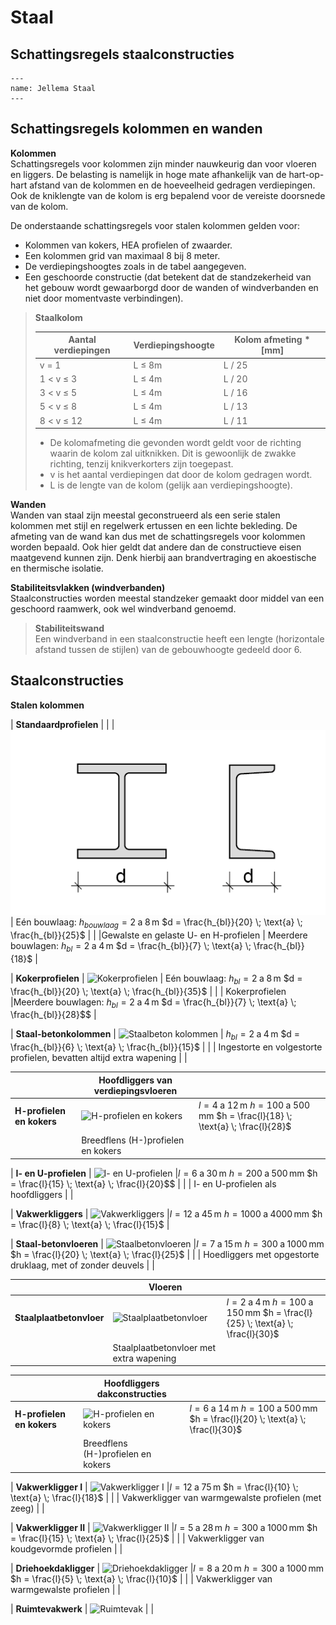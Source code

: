 # Staal

## Schattingsregels staalconstructies

```{figure} Images/Jellema7Bouwmethodiek206.png
---
name: Jellema Staal
---
```


## Schattingsregels kolommen en wanden

**Kolommen**  
Schattingsregels voor kolommen zijn minder nauwkeurig dan voor vloeren en liggers. De belasting is namelijk in hoge mate afhankelijk van de hart-op-hart afstand van de kolommen en de hoeveelheid gedragen verdiepingen. Ook de kniklengte van de kolom is erg bepalend voor de vereiste doorsnede van de kolom.

De onderstaande schattingsregels voor stalen kolommen gelden voor:

- Kolommen van kokers, HEA profielen of zwaarder.
- Een kolommen grid van maximaal 8 bij 8 meter.
- De verdiepingshoogtes zoals in de tabel aangegeven.
- Een geschoorde constructie (dat betekent dat de standzekerheid van het gebouw wordt gewaarborgd door de wanden of windverbanden en niet door momentvaste verbindingen).


> **Staalkolom**  
> 
> | Aantal verdiepingen | Verdiepingshoogte | Kolom afmeting * [mm] |
> | --- | --- | --- |
> | v = 1 | L ≤ 8m | L / 25 |
> | 1 < v ≤ 3 | L ≤ 4m | L / 20 |
> | 3 < v ≤ 5 | L ≤ 4m | L / 16 |
> | 5 < v ≤ 8 | L ≤ 4m | L / 13 |
> | 8 < v ≤ 12 | L ≤ 4m | L / 11 |
> 
> * De kolomafmeting die gevonden wordt geldt voor de richting waarin de kolom zal uitknikken. Dit is gewoonlijk de zwakke richting, tenzij knikverkorters zijn toegepast.  
> * v is het aantal verdiepingen dat door de kolom gedragen wordt.  
> * L is de lengte van de kolom (gelijk aan verdiepingshoogte).


**Wanden**  
Wanden van staal zijn meestal geconstrueerd als een serie stalen kolommen met stijl en regelwerk ertussen en een lichte bekleding. De afmeting van de wand kan dus met de schattingsregels voor kolommen worden bepaald. Ook hier geldt dat andere dan de constructieve eisen maatgevend kunnen zijn. Denk hierbij aan brandvertraging en akoestische en thermische isolatie.

**Stabiliteitsvlakken (windverbanden)**  
Staalconstructies worden meestal standzeker gemaakt door middel van een geschoord raamwerk, ook wel windverband genoemd.

> **Stabiliteitswand**  
> Een windverband in een staalconstructie heeft een lengte (horizontale afstand tussen de stijlen) van de gebouwhoogte gedeeld door 6.  


## Staalconstructies

**Stalen kolommen**

| **Standaardprofielen** | |
| ![Standaard profielen](images/221_staalconstructies_standaard_profielen.png) | Eén bouwlaag: $h_{bouwlaag} = 2 \; \text{a} \; 8 \, \text{m}$ $d = \frac{h_{bl}}{20} \; \text{a} \; \frac{h_{bl}}{25}$ |
| |Gewalste en gelaste U- en H-profielen | Meerdere bouwlagen: $h_{bl} = 2 \; \text{a} \; 4 \, \text{m}$ $d = \frac{h_{bl}}{7} \; \text{a} \; \frac{h_{bl}}{18}$ |


| **Kokerprofielen** | ![Kokerprofielen](ontwerp/Images/2.2.1_staalconstructie_kokerprofielen.png) | Eén bouwlaag: $h_{bl} = 2 \; \text{a} \; 8 \, \text{m}$ $d = \frac{h_{bl}}{20} \; \text{a} \; \frac{h_{bl}}{35}$ |
| | Kokerprofielen |Meerdere bouwlagen: $h_{bl} = 2 \; \text{a} \; 4 \, \text{m}$ $d = \frac{h_{bl}}{7} \; \text{a} \; \frac{h_{bl}}{28}$$ |

| **Staal-betonkolommen** | ![Staalbeton kolommen](ontwerp/Images/2.2.1_staalconstructie_staalbeton_kolommen.png) | $h_{bl} = 2 \; \text{a} \; 4 \, \text{m}$ $d = \frac{h_{bl}}{6} \; \text{a} \; \frac{h_{bl}}{15}$ |
| | Ingestorte en volgestorte profielen, bevatten altijd extra wapening | |

|  | **Hoofdliggers van verdiepingsvloeren** | |
|---|---|---|
| **H-profielen en kokers** | ![H-profielen en kokers](ontwerp/Images/2.2.1_staalconstructie_H-profielen_en_kokers.png) | $l = 4 \; \text{a} \; 12 \, \text{m}$ $h = 100 \; \text{a} \; 500 \, \text{mm}$ $h = \frac{l}{18} \; \text{a} \; \frac{l}{28}$ |
| | Breedflens (H-)profielen en kokers | |

| **I- en U-profielen** | ![I- en U-profielen](ontwerp/Images/2.2.1_staalconstructie_I_en_U_profielen.png) |$l = 6 \; \text{a} \; 30 \, \text{m}$ $h = 200 \; \text{a} \; 500 \, \text{mm}$ $h = \frac{l}{15} \; \text{a} \; \frac{l}{20}$$ |
| | I- en U-profielen als hoofdliggers | |

| **Vakwerkliggers** | ![Vakwerkliggers](ontwerp/Images/2.2.1_staalconstructie_vakwerkliggers.png) |$l = 12 \; \text{a} \; 45 \, \text{m}$ $h = 1000 \; \text{a} \; 4000 \, \text{mm}$ $h = \frac{l}{8} \; \text{a} \; \frac{l}{15}$ |

| **Staal-betonvloeren** | ![Staalbetonvloeren](ontwerp/Images/2.2.1_staalconstructie_staalbetonvloeren.png) |$l = 7 \; \text{a} \; 15 \, \text{m}$ $h = 300 \; \text{a} \; 1000 \, \text{mm}$ $h = \frac{l}{20} \; \text{a} \; \frac{l}{25}$ |
| | Hoedliggers met opgestorte druklaag, met of zonder deuvels | |

|  | **Vloeren** | |
|---|---|---|
| **Staalplaatbetonvloer** | ![Staalplaatbetonvloer](ontwerp/Images/2.2.1_staalconstructie_staalplaatbetonvloer.png) |$l = 2 \; \text{a} \; 4 \, \text{m}$ $h = 100 \; \text{a} \; 150 \, \text{mm}$ $h = \frac{l}{25} \; \text{a} \; \frac{l}{30}$ |
| | Staalplaatbetonvloer met extra wapening | |


|  | **Hoofdliggers dakconstructies** | |
|---|---|---|
| **H-profielen en kokers** | ![H-profielen en kokers](ontwerp/Images/2.2.1_staalconstructie_H-profielen_en_kokers.png) |$l = 6 \; \text{a} \; 14 \, \text{m}$ $h = 100 \; \text{a} \; 500 \, \text{mm}$ $h = \frac{l}{20} \; \text{a} \; \frac{l}{30}$ |
| | Breedflens (H-)profielen en kokers | |

| **Vakwerkligger I** | ![Vakwerkligger I](ontwerp/Images/2.2.1_staalconstructie_vakwerkligger_I.png) |$l = 12 \; \text{a} \; 75 \, \text{m}$ $h = \frac{l}{10} \; \text{a} \; \frac{l}{18}$ |
| | Vakwerkligger van warmgewalste profielen (met zeeg) | |

| **Vakwerkligger II** | ![Vakwerkligger II](ontwerp/Images/2.2.1_staalconstructie_vakwerkligger_II.png) |$l = 5 \; \text{a} \; 28 \, \text{m}$ $h = 300 \; \text{a} \; 1000 \, \text{mm}$ $h = \frac{l}{15} \; \text{a} \; \frac{l}{25}$ |
| | Vakwerkligger van koudgevormde profielen | |

| **Driehoekdakligger** | ![Driehoekdakligger](ontwerp/Images/2.2.1_staalconstructie_driehoekdakligger.png) |$l = 8 \; \text{a} \; 20 \, \text{m}$ $h = 300 \; \text{a} \; 1000 \, \text{mm}$ $h = \frac{l}{5} \; \text{a} \; \frac{l}{10}$ |
| | Vakwerkligger van warmgewalste profielen | |

| **Ruimtevakwerk** | ![Ruimtevak](ontwerp/Images/2.2.1_staalconstructie_ruimtevakwerk.png) | |

